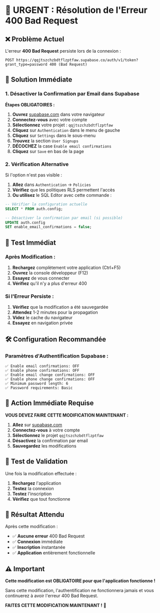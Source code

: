 # 🚨 URGENT : Résolution de l'Erreur 400 Bad Request

## ❌ **Problème Actuel**

L'erreur **400 Bad Request** persiste lors de la connexion :
```
POST https://qqjtszchzbdtflzptfaw.supabase.co/auth/v1/token?grant_type=password 400 (Bad Request)
```

## 🎯 **Solution Immédiate**

### **1. Désactiver la Confirmation par Email dans Supabase**

**Étapes OBLIGATOIRES :**

1. **Ouvrez** [supabase.com](https://supabase.com) dans votre navigateur
2. **Connectez-vous** avec votre compte
3. **Sélectionnez** votre projet : `qqjtszchzbdtflzptfaw`
4. **Cliquez** sur `Authentication` dans le menu de gauche
5. **Cliquez** sur `Settings` dans le sous-menu
6. **Trouvez** la section `User Signups`
7. **DÉCOCHEZ** la case `Enable email confirmations`
8. **Cliquez** sur `Save` en bas de la page

### **2. Vérification Alternative**

Si l'option n'est pas visible :

1. **Allez** dans `Authentication` → `Policies`
2. **Vérifiez** que les politiques RLS permettent l'accès
3. **Ou utilisez** le SQL Editor avec cette commande :

```sql
-- Vérifier la configuration actuelle
SELECT * FROM auth.config;

-- Désactiver la confirmation par email (si possible)
UPDATE auth.config 
SET enable_email_confirmations = false;
```

## 🔄 **Test Immédiat**

### **Après Modification :**

1. **Rechargez** complètement votre application (Ctrl+F5)
2. **Ouvrez** la console développeur (F12)
3. **Essayez** de vous connecter
4. **Vérifiez** qu'il n'y a plus d'erreur 400

### **Si l'Erreur Persiste :**

1. **Vérifiez** que la modification a été sauvegardée
2. **Attendez** 1-2 minutes pour la propagation
3. **Videz** le cache du navigateur
4. **Essayez** en navigation privée

## 🛠️ **Configuration Recommandée**

### **Paramètres d'Authentification Supabase :**
```
✅ Enable email confirmations: OFF
✅ Enable phone confirmations: OFF
✅ Enable email change confirmations: OFF
✅ Enable phone change confirmations: OFF
✅ Minimum password length: 6
✅ Password requirements: Basic
```

## 🚨 **Action Immédiate Requise**

**VOUS DEVEZ FAIRE CETTE MODIFICATION MAINTENANT :**

1. **Allez** sur [supabase.com](https://supabase.com)
2. **Connectez-vous** à votre compte
3. **Sélectionnez** le projet `qqjtszchzbdtflzptfaw`
4. **Désactivez** la confirmation par email
5. **Sauvegardez** les modifications

## 📱 **Test de Validation**

Une fois la modification effectuée :

1. **Rechargez** l'application
2. **Testez** la connexion
3. **Testez** l'inscription
4. **Vérifiez** que tout fonctionne

## 🎯 **Résultat Attendu**

Après cette modification :
- ✅ **Aucune erreur** 400 Bad Request
- ✅ **Connexion** immédiate
- ✅ **Inscription** instantanée
- ✅ **Application** entièrement fonctionnelle

## ⚠️ **Important**

**Cette modification est OBLIGATOIRE pour que l'application fonctionne !**

Sans cette modification, l'authentification ne fonctionnera jamais et vous continuerez à avoir l'erreur 400 Bad Request.

**FAITES CETTE MODIFICATION MAINTENANT !** 🚨
